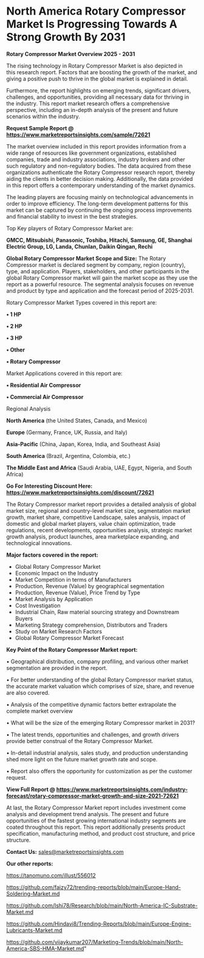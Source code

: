 # North America Rotary Compressor Market Is Progressing Towards A Strong Growth By 2031

<Strong> Rotary Compressor Market Overview 2025 - 2031</strong>

The rising technology in Rotary Compressor Market is also depicted in this research report. Factors that are boosting the growth of the market, and giving a positive push to thrive in the global market is explained in detail.

Furthermore, the report highlights on emerging trends, significant drivers, challenges, and opportunities, providing all necessary data for thriving in the industry. This report market research offers a comprehensive perspective, including an in-depth analysis of the present and future scenarios within the industry.

<strong>Request Sample Report @ <a href=https://www.marketreportsinsights.com/sample/72621>https://www.marketreportsinsights.com/sample/72621</a></strong>

The market overview included in this report provides information from a wide range of resources like government organizations, established companies, trade and industry associations, industry brokers and other such regulatory and non-regulatory bodies. The data acquired from these organizations authenticate the Rotary Compressor research report, thereby aiding the clients in better decision making. Additionally, the data provided in this report offers a contemporary understanding of the market dynamics.

The leading players are focusing mainly on technological advancements in order to improve efficiency. The long-term development patterns for this market can be captured by continuing the ongoing process improvements and financial stability to invest in the best strategies.

Top Key players of Rotary Compressor Market are:

<strong>GMCC, Mitsubishi, Panasonic, Toshiba, Hitachi, Samsung, GE, Shanghai Electric Group, LG, Landa, Chunlan, Daikin Qingan, Rechi</strong>

<strong><b>Global Rotary Compressor Market Scope and Size:</b></strong>
The Rotary Compressor market is declared segment by company, region (country), type, and application. Players, stakeholders, and other participants in the global Rotary Compressor market will gain the market scope as they use the report as a powerful resource. The segmental analysis focuses on revenue and product by type and application and the forecast period of 2025-2031.

Rotary Compressor Market Types covered in this report are:

<strong>• 1 HP

• 2 HP

• 3 HP

• Other

• Rotary Compressor</strong>

Market Applications covered in this report are:

<strong>• Residential Air Compressor

• Commercial Air Compressor</strong> 

Regional Analysis

<strong>North America</strong> (the United States, Canada, and Mexico)

<strong>Europe</strong> (Germany, France, UK, Russia, and Italy)

<strong>Asia-Pacific</strong> (China, Japan, Korea, India, and Southeast Asia)

<strong>South America</strong> (Brazil, Argentina, Colombia, etc.)

<strong>The Middle East and Africa</strong> (Saudi Arabia, UAE, Egypt, Nigeria, and South Africa)

<strong>Go For Interesting Discount Here: <a href=https://www.marketreportsinsights.com/discount/72621>https://www.marketreportsinsights.com/discount/72621</a></strong>

The Rotary Compressor market report provides a detailed analysis of global market size, regional and country-level market size, segmentation market growth, market share, competitive Landscape, sales analysis, impact of domestic and global market players, value chain optimization, trade regulations, recent developments, opportunities analysis, strategic market growth analysis, product launches, area marketplace expanding, and technological innovations.

<strong><b>Major factors covered in the report:</b></strong>
<ul>
  <li>Global Rotary Compressor Market </li>
  <li>Economic Impact on the Industry</li>
  <li>Market Competition in terms of Manufacturers</li>
  <li>Production, Revenue (Value) by geographical segmentation</li>
  <li>Production, Revenue (Value), Price Trend by Type</li>
  <li>Market Analysis by Application</li>
  <li>Cost Investigation</li>
  <li>Industrial Chain, Raw material sourcing strategy and Downstream Buyers</li>
  <li>Marketing Strategy comprehension, Distributors and Traders</li>
  <li>Study on Market Research Factors</li>
  <li>Global Rotary Compressor Market Forecast</li>
</ul>

<strong><b>Key Point of the Rotary Compressor Market report:</b></strong>

• Geographical distribution, company profiling, and various other market segmentation are provided in the report.

• For better understanding of the global Rotary Compressor market status, the accurate market valuation which comprises of size, share, and revenue are also covered.

• Analysis of the competitive dynamic factors better extrapolate the complete market overview

• What will be the size of the emerging Rotary Compressor market in 2031?

• The latest trends, opportunities and challenges, and growth drivers provide better construal of the Rotary Compressor Market.

• In-detail industrial analysis, sales study, and production understanding shed more light on the future market growth rate and scope.

• Report also offers the opportunity for customization as per the customer request.

<strong><b>View Full Report @ <a href=https://www.marketreportsinsights.com/industry-forecast/rotary-compressor-market-growth-and-size-2021-72621>https://www.marketreportsinsights.com/industry-forecast/rotary-compressor-market-growth-and-size-2021-72621</a></b></strong>


At last, the Rotary Compressor Market report includes investment come analysis and development trend analysis. The present and future opportunities of the fastest growing international industry segments are coated throughout this report. This report additionally presents product specification, manufacturing method, and product cost structure, and price structure.

<strong>Contact Us:</strong>
sales@marketreportsinsights.com

<strong>Our other reports:</strong>

<a href=https://tanomuno.com/illust/556012>https://tanomuno.com/illust/556012</a>

<a href=https://github.com/faizy72/trending-reports/blob/main/Europe-Hand-Soldering-Market.md>https://github.com/faizy72/trending-reports/blob/main/Europe-Hand-Soldering-Market.md</a>

<a href=https://github.com/Ishi78/Research/blob/main/North-America-IC-Substrate-Market.md>https://github.com/Ishi78/Research/blob/main/North-America-IC-Substrate-Market.md</a>

<a href=https://github.com/Hindavi8/Trending-Reports/blob/main/Europe-Engine-Lubricants-Market.md>https://github.com/Hindavi8/Trending-Reports/blob/main/Europe-Engine-Lubricants-Market.md</a>

<a href=https://github.com/vijaykumar207/Marketing-Trends/blob/main/North-America-SBS-HMA-Market.md>https://github.com/vijaykumar207/Marketing-Trends/blob/main/North-America-SBS-HMA-Market.md</a>"
